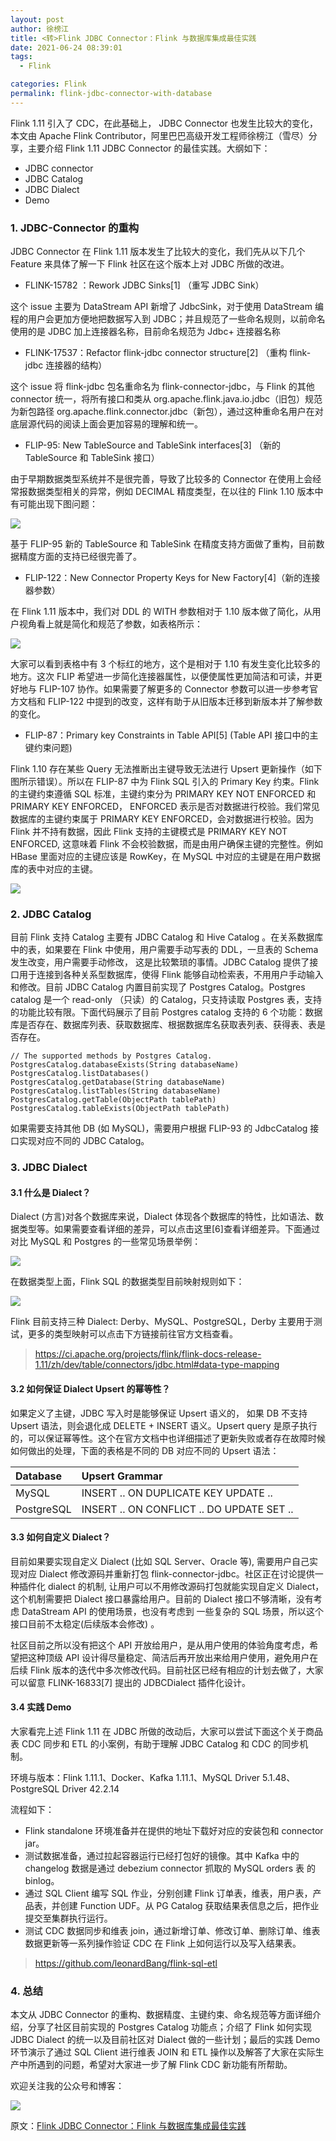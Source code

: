 ```yaml
---
layout: post
author: 徐榜江
title: <转>Flink JDBC Connector：Flink 与数据库集成最佳实践
date: 2021-06-24 08:39:01
tags:
  - Flink

categories: Flink
permalink: flink-jdbc-connector-with-database
---
```


Flink 1.11 引入了 CDC，在此基础上， JDBC Connector 也发生比较大的变化，本文由 Apache Flink Contributor，阿里巴巴高级开发工程师徐榜江（雪尽）分享，主要介绍 Flink 1.11 JDBC Connector 的最佳实践。大纲如下：
- JDBC connector
- JDBC Catalog
- JDBC Dialect
- Demo

### 1. JDBC-Connector 的重构

JDBC Connector 在 Flink 1.11 版本发生了比较大的变化，我们先从以下几个 Feature 来具体了解一下 Flink 社区在这个版本上对 JDBC 所做的改进。

- FLINK-15782 ：Rework JDBC Sinks[1] （重写 JDBC Sink）

这个 issue 主要为 DataStream API 新增了 JdbcSink，对于使用 DataStream 编程的用户会更加方便地把数据写入到 JDBC；并且规范了一些命名规则，以前命名使用的是 JDBC 加上连接器名称，目前命名规范为 Jdbc+ 连接器名称

- FLINK-17537：Refactor flink-jdbc connector structure[2] （重构 flink-jdbc 连接器的结构）

这个 issue 将 flink-jdbc 包名重命名为 flink-connector-jdbc，与 Flink 的其他 connector 统一，将所有接口和类从 org.apache.flink.java.io.jdbc（旧包）规范为新包路径 org.apache.flink.connector.jdbc（新包），通过这种重命名用户在对底层源代码的阅读上面会更加容易的理解和统一。

- FLIP-95: New TableSource and TableSink interfaces[3] （新的 TableSource 和 TableSink 接口）

由于早期数据类型系统并不是很完善，导致了比较多的 Connector 在使用上会经常报数据类型相关的异常，例如 DECIMAL 精度类型，在以往的 Flink 1.10 版本中有可能出现下图问题：

![](https://github.com/sjf0115/ImageBucket/blob/main/Flink/flink-jdbc-connector-with-database-1.png?raw=true)

基于 FLIP-95 新的 TableSource 和 TableSink 在精度支持方面做了重构，目前数据精度方面的支持已经很完善了。

- FLIP-122：New Connector Property Keys for New Factory[4]（新的连接器参数）

在 Flink 1.11 版本中，我们对 DDL 的 WITH 参数相对于 1.10 版本做了简化，从用户视角看上就是简化和规范了参数，如表格所示：

![](https://github.com/sjf0115/ImageBucket/blob/main/Flink/flink-jdbc-connector-with-database-2.png?raw=true)

大家可以看到表格中有 3 个标红的地方，这个是相对于 1.10 有发生变化比较多的地方。这次 FLIP 希望进一步简化连接器属性，以便使属性更加简洁和可读，并更好地与 FLIP-107 协作。如果需要了解更多的 Connector 参数可以进一步参考官方文档和 FLIP-122 中提到的改变，这样有助于从旧版本迁移到新版本并了解参数的变化。

- FLIP-87：Primary key Constraints in Table API[5] (Table API 接口中的主键约束问题)

Flink 1.10 存在某些 Query 无法推断出主键导致无法进行 Upsert 更新操作（如下图所示错误）。所以在 FLIP-87 中为 Flink SQL 引入的 Primary Key 约束。Flink 的主键约束遵循 SQL 标准，主键约束分为 PRIMARY KEY NOT ENFORCED 和 PRIMARY KEY ENFORCED， ENFORCED 表示是否对数据进行校验。我们常见数据库的主键约束属于 PRIMARY KEY ENFORCED，会对数据进行校验。因为 Flink 并不持有数据，因此 Flink 支持的主键模式是 PRIMARY KEY NOT ENFORCED,  这意味着 Flink 不会校验数据，而是由用户确保主键的完整性。例如 HBase 里面对应的主键应该是 RowKey，在 MySQL 中对应的主键是在用户数据库的表中对应的主键。

![](https://github.com/sjf0115/ImageBucket/blob/main/Flink/flink-jdbc-connector-with-database-3.png?raw=true)

### 2. JDBC Catalog

目前 Flink 支持 Catalog 主要有 JDBC Catalog 和 Hive Catalog 。在关系数据库中的表，如果要在 Flink 中使用，用户需要手动写表的 DDL，一旦表的 Schema 发生改变，用户需要手动修改， 这是比较繁琐的事情。JDBC Catalog 提供了接口用于连接到各种关系型数据库，使得 Flink 能够自动检索表，不用用户手动输入和修改。目前 JDBC Catalog 内置目前实现了 Postgres Catalog。Postgres catalog 是一个 read-only （只读）的 Catalog，只支持读取 Postgres 表，支持的功能比较有限。下面代码展示了目前 Postgres catalog 支持的 6 个功能：数据库是否存在、数据库列表、获取数据库、根据数据库名获取表列表、获得表、表是否存在。
```
// The supported methods by Postgres Catalog.
PostgresCatalog.databaseExists(String databaseName)
PostgresCatalog.listDatabases()
PostgresCatalog.getDatabase(String databaseName)
PostgresCatalog.listTables(String databaseName)
PostgresCatalog.getTable(ObjectPath tablePath)
PostgresCatalog.tableExists(ObjectPath tablePath)
```
如果需要支持其他 DB (如 MySQL)，需要用户根据 FLIP-93 的 JdbcCatalog 接口实现对应不同的 JDBC Catalog。

### 3. JDBC Dialect

#### 3.1 什么是 Dialect？

Dialect (方言)对各个数据库来说，Dialect 体现各个数据库的特性，比如语法、数据类型等。如果需要查看详细的差异，可以点击这里[6]查看详细差异。下面通过对比 MySQL 和 Postgres 的一些常见场景举例：

![](https://github.com/sjf0115/ImageBucket/blob/main/Flink/flink-jdbc-connector-with-database-4.png?raw=true)

在数据类型上面，Flink SQL 的数据类型目前映射规则如下：

![](https://github.com/sjf0115/ImageBucket/blob/main/Flink/flink-jdbc-connector-with-database-5.png?raw=true)

Flink 目前支持三种 Dialect: Derby、MySQL、PostgreSQL，Derby 主要用于测试，更多的类型映射可以点击下方链接前往官方文档查看。

> https://ci.apache.org/projects/flink/flink-docs-release-1.11/zh/dev/table/connectors/jdbc.html#data-type-mapping

#### 3.2 如何保证 Dialect Upsert 的幂等性？

如果定义了主键，JDBC 写入时是能够保证 Upsert 语义的， 如果 DB 不支持 Upsert 语法，则会退化成 DELETE + INSERT 语义。Upsert query 是原子执行的，可以保证幂等性。这个在官方文档中也详细描述了更新失败或者存在故障时候如何做出的处理，下面的表格是不同的 DB 对应不同的 Upsert 语法：

| Database | Upsert Grammar |
| :------------- | :------------- |
| MySQL       | INSERT .. ON DUPLICATE KEY UPDATE ..       |
| PostgreSQL | INSERT .. ON CONFLICT .. DO UPDATE SET .. |

#### 3.3 如何自定义 Dialect？

目前如果要实现自定义 Dialect (比如 SQL Server、Oracle 等), 需要用户自己实现对应 Dialect 修改源码并重新打包 flink-connector-jdbc。社区正在讨论提供一种插件化 dialect 的机制, 让用户可以不用修改源码打包就能实现自定义 Dialect，这个机制需要把 Dialect 接口暴露给用户。目前的 Dialect 接口不够清晰，没有考虑 DataStream API 的使用场景，也没有考虑到 一些复杂的 SQL 场景，所以这个接口目前不太稳定(后续版本会修改) 。

社区目前之所以没有把这个 API 开放给用户，是从用户使用的体验角度考虑，希望把这种顶级 API 设计得尽量稳定、简洁后再开放出来给用户使用，避免用户在后续 Flink 版本的迭代中多次修改代码。目前社区已经有相应的计划去做了，大家可以留意 FLINK-16833[7] 提出的 JDBCDialect 插件化设计。

#### 3.4 实践 Demo

大家看完上述 Flink 1.11 在 JDBC 所做的改动后，大家可以尝试下面这个关于商品表 CDC 同步和 ETL 的小案例，有助于理解 JDBC Catalog 和 CDC 的同步机制。

环境与版本：Flink 1.11.1、Docker、Kafka 1.11.1、MySQL Driver 5.1.48、PostgreSQL Driver 42.2.14

流程如下：
- Flink standalone 环境准备并在提供的地址下载好对应的安装包和 connector jar。
- 测试数据准备，通过拉起容器运行已经打包好的镜像。其中 Kafka 中的 changelog 数据是通过 debezium connector 抓取的 MySQL orders 表 的 binlog。
- 通过 SQL Client 编写 SQL 作业，分别创建 Flink 订单表，维表，用户表，产品表，并创建 Function UDF。从 PG Catalog 获取结果表信息之后，把作业提交至集群执行运行。
- 测试 CDC 数据同步和维表 join，通过新增订单、修改订单、删除订单、维表数据更新等一系列操作验证 CDC 在 Flink 上如何运行以及写入结果表。

> https://github.com/leonardBang/flink-sql-etl

### 4. 总结

本文从 JDBC Connector 的重构、数据精度、主键约束、命名规范等方面详细介绍，分享了社区目前实现的 Postgres Catalog 功能点；介绍了 Flink 如何实现 JDBC Dialect 的统一以及目前社区对 Dialect 做的一些计划；最后的实践 Demo 环节演示了通过 SQL Client 进行维表 JOIN 和 ETL 操作以及解答了大家在实际生产中所遇到的问题，希望对大家进一步了解 Flink CDC 新功能有所帮助。

欢迎关注我的公众号和博客：

![](https://github.com/sjf0115/ImageBucket/blob/main/Other/smartsi.jpg?raw=true)

原文：[Flink JDBC Connector：Flink 与数据库集成最佳实践](https://mp.weixin.qq.com/s/guHl9hnNgD22sBseiGDZ2g)
